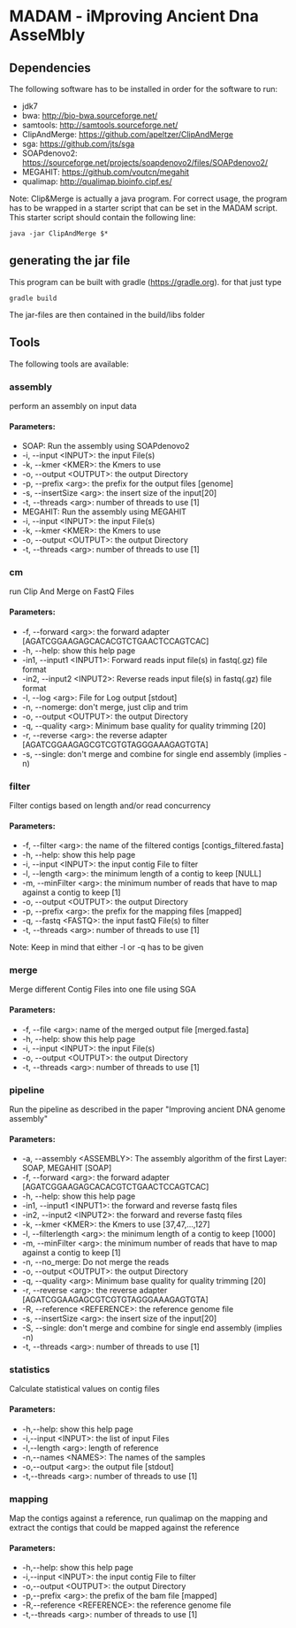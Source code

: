 # MADAM - iMproving Ancient Dna AsseMbly
## Dependencies
The following software has to be installed in order for the software to run:

- jdk7
- bwa: http://bio-bwa.sourceforge.net/
- samtools: http://samtools.sourceforge.net/
- ClipAndMerge: https://github.com/apeltzer/ClipAndMerge
- sga: https://github.com/jts/sga
- SOAPdenovo2: https://sourceforge.net/projects/soapdenovo2/files/SOAPdenovo2/
- MEGAHIT: https://github.com/voutcn/megahit
- qualimap: http://qualimap.bioinfo.cipf.es/

Note: Clip&Merge is actually a java program. For correct usage, the program has to be wrapped in a starter script that can be set in the MADAM script.
This starter script should contain the following line:

<pre><code>java -jar ClipAndMerge $*</code></pre>

## generating the jar file
This program can be built with gradle (https://gradle.org). for that just type

`gradle build`

The jar-files are then contained in the build/libs folder

## Tools
The following tools are available:
### assembly
perform an assembly on input data
#### Parameters:

- SOAP: Run the assembly using SOAPdenovo2
 - -i, --input &lt;INPUT&gt;: the input File(s)
 - -k, --kmer &lt;KMER&gt;: the Kmers to use
 - -o, --output &lt;OUTPUT&gt;: the output Directory
 - -p, --prefix &lt;arg&gt;: the prefix for the output files [genome]
 - -s, --insertSize &lt;arg&gt;: the insert size of the input[20]
 - -t, --threads &lt;arg&gt;: number of threads to use [1]
- MEGAHIT: Run the assembly using MEGAHIT
 - -i, --input &lt;INPUT&gt;: the input File(s)
 - -k, --kmer &lt;KMER&gt;: the Kmers to use
 - -o, --output &lt;OUTPUT&gt;: the output Directory
 - -t, --threads &lt;arg&gt;: number of threads to use [1]
 
### cm
run Clip And Merge on FastQ Files
#### Parameters:
- -f, --forward &lt;arg&gt;: the forward adapter [AGATCGGAAGAGCACACGTCTGAACTCCAGTCAC]
- -h, --help: show this help page
- -in1, --input1 &lt;INPUT1&gt;: Forward reads input file(s) in fastq(.gz) file format
- -in2, --input2 &lt;INPUT2&gt;: Reverse reads input file(s) in fastq(.gz) file format
- -l, --log &lt;arg&gt;: File for Log output [stdout]
- -n, --nomerge: don't merge, just clip and trim
- -o, --output &lt;OUTPUT&gt;: the output Directory
- -q, --quality &lt;arg&gt;: Minimum base quality for quality trimming [20]
- -r, --reverse &lt;arg&gt;: the reverse adapter [AGATCGGAAGAGCGTCGTGTAGGGAAAGAGTGTA]
- -s, --single: don't merge and combine for single end assembly (implies -n)

### filter
Filter contigs based on length and/or read concurrency
#### Parameters:
- -f, --filter &lt;arg&gt;: the name of the filtered contigs [contigs_filtered.fasta]
- -h, --help: show this help page
- -i, --input &lt;INPUT&gt;: the input contig File to filter
- -l, --length &lt;arg&gt;: the minimum length of a contig to keep [NULL]
- -m, --minFilter &lt;arg&gt;: the minimum number of reads that have to map against a contig to keep [1]
- -o, --output &lt;OUTPUT&gt;: the output Directory
- -p, --prefix &lt;arg&gt;: the prefix for the mapping files [mapped]
- -q, --fastq &lt;FASTQ&gt;: the input fastQ File(s) to filter
- -t, --threads &lt;arg&gt;: number of threads to use [1]

Note: Keep in mind that either -l or -q has to be given

### merge
Merge different Contig Files into one file using SGA
#### Parameters:
- -f, --file &lt;arg&gt;: name of the merged output file [merged.fasta]
- -h, --help: show this help page
- -i, --input &lt;INPUT&gt;: the input File(s)
- -o, --output &lt;OUTPUT&gt;: the output Directory
- -t, --threads &lt;arg&gt;: number of threads to use [1]

### pipeline
Run the pipeline as described in the paper "Improving ancient DNA genome assembly"
#### Parameters:
- -a, --assembly &lt;ASSEMBLY&gt;: The assembly algorithm of the first Layer: SOAP, MEGAHIT [SOAP]
- -f, --forward &lt;arg&gt;: the forward adapter [AGATCGGAAGAGCACACGTCTGAACTCCAGTCAC]
- -h, --help: show this help page
- -in1, --input1 &lt;INPUT1&gt;: the forward and reverse fastq files
- -in2, --input2 &lt;INPUT2&gt;: the forward and reverse fastq files
- -k, --kmer &lt;KMER&gt;: the Kmers to use [37,47,...,127]
- -l, --filterlength &lt;arg&gt;: the minimum length of a contig to keep [1000]
- -m, --minFilter &lt;arg&gt;: the minimum number of reads that have to map against a contig to keep [1]
- -n, --no_merge: Do not merge the reads
- -o, --output &lt;OUTPUT&gt;: the output Directory
- -q, --quality &lt;arg&gt;: Minimum base quality for quality trimming [20]
- -r, --reverse &lt;arg&gt;: the reverse adapter [AGATCGGAAGAGCGTCGTGTAGGGAAAGAGTGTA]
- -R, --reference &lt;REFERENCE&gt;: the reference genome file
- -s, --insertSize &lt;arg&gt;: the insert size of the input[20]
- -S, --single: don't merge and combine for single end assembly (implies -n)
- -t, --threads &lt;arg&gt;: number of threads to use [1]

### statistics
Calculate statistical values on contig files
#### Parameters:
- -h,--help: show this help page
- -i,--input &lt;INPUT&gt;: the list of input Files
- -l,--length &lt;arg&gt;: length of reference
- -n,--names &lt;NAMES&gt;: The names of the samples
- -o,--output &lt;arg&gt;: the output file [stdout]
- -t,--threads &lt;arg&gt;: number of threads to use [1]

### mapping
Map the contigs against a reference, run qualimap on the mapping and extract the contigs that could be mapped against the reference
#### Parameters:
- -h,--help: show this help page
- -i,--input &lt;INPUT&gt;: the input contig File to filter
- -o,--output &lt;OUTPUT&gt;: the output Directory
- -p,--prefix &lt;arg&gt;: the prefix of the bam file [mapped]
- -R,--reference &lt;REFERENCE&gt;: the reference genome file
- -t,--threads &lt;arg&gt;: number of threads to use [1]
